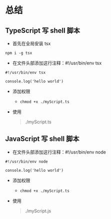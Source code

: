# 总结

## TypeScript 写 shell 脚本

- 首先在全局安装 tsx

```
npm i -g tsx
```

- 在文件头部添加这行注释：#!/usr/bin/env tsx

```
#!/usr/bin/env tsx

console.log('hello world')
```

- 添加权限

  - `chmod +x ./myScript.ts`

- 使用
  > ./myScript.ts

## JavaScript 写 shell 脚本

- 在文件头部添加这行注释：#!/usr/bin/env node

```
#!/usr/bin/env node

console.log('hello world')
```

- 添加权限

  - `chmod +x ./myScript.ts`

- 使用
  > ./myScript.js
